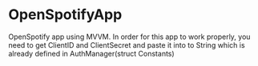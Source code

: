 # OpenSpotifyApp
OpenSpotify app using MVVM.
In order for this app to work properly, you need to get ClientID and ClientSecret and paste it into to String which is already defined in AuthManager(struct Constants)

